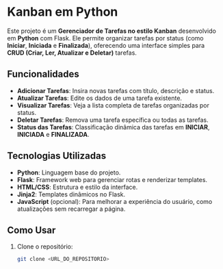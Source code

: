 # Kanban em Python

Este projeto é um **Gerenciador de Tarefas no estilo Kanban** desenvolvido em **Python** com Flask. Ele permite organizar tarefas por status (como **Iniciar**, **Iniciada** e **Finalizada**), oferecendo uma interface simples para **CRUD (Criar, Ler, Atualizar e Deletar)** tarefas.

## Funcionalidades

- **Adicionar Tarefas**: Insira novas tarefas com título, descrição e status.
- **Atualizar Tarefas**: Edite os dados de uma tarefa existente.
- **Visualizar Tarefas**: Veja a lista completa de tarefas organizadas por status.
- **Deletar Tarefas**: Remova uma tarefa específica ou todas as tarefas.
- **Status das Tarefas**: Classificação dinâmica das tarefas em **INICIAR**, **INICIADA** e **FINALIZADA**.

## Tecnologias Utilizadas

- **Python**: Linguagem base do projeto.
- **Flask**: Framework web para gerenciar rotas e renderizar templates.
- **HTML/CSS**: Estrutura e estilo da interface.
- **Jinja2**: Templates dinâmicos no Flask.
- **JavaScript** (opcional): Para melhorar a experiência do usuário, como atualizações sem recarregar a página.

## Como Usar

1. Clone o repositório:
   ```bash
   git clone <URL_DO_REPOSITORIO>
